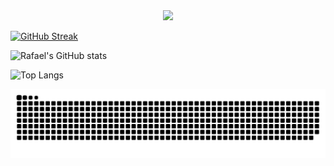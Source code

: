 <div id="header" align="center">
  <img src="https://media.giphy.com/media/v1.Y2lkPTc5MGI3NjExdjY3Z21ld3c3YzNhdGR1NXBma2t2aG0yNWgweXhwbzg1Yng3aGUxdCZlcD12MV9naWZzX3NlYXJjaCZjdD1n/LaVp0AyqR5bGsC5Cbm/giphy.gif" width="300"/>
</div>


[![GitHub Streak](http://github-readme-streak-stats.herokuapp.com?user=RafaeldeLimaThomaz&theme=dark&background=000000)](https://git.io/streak-stats)

![Rafael's GitHub stats](https://github-readme-stats.vercel.app/api?username=RafaeldeLimaThomaz&show_icons=true&theme=highcontrast)

![Top Langs](https://github-readme-stats.vercel.app/api/top-langs/?username=RafaeldeLimaThomaz&layout=compact&theme=vision-friendly-dark)

<img alt="GitHub Snake" src="https://raw.githubusercontent.com/RafaeldeLimaThomaz/RafaeldeLimaThomaz/output/github-contribution-grid-snake.svg" />
